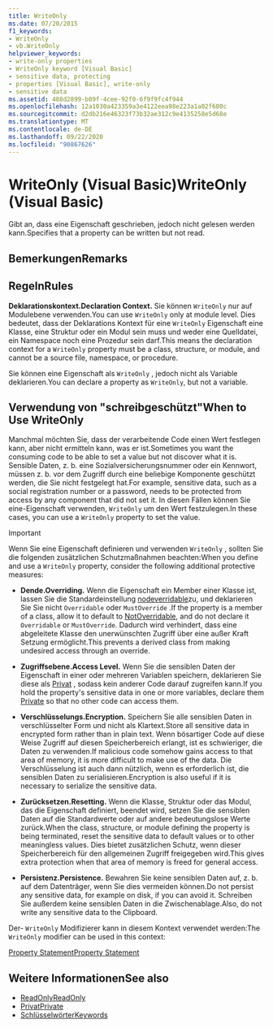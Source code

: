 ```yaml
---
title: WriteOnly
ms.date: 07/20/2015
f1_keywords:
- WriteOnly
- vb.WriteOnly
helpviewer_keywords:
- write-only properties
- WriteOnly keyword [Visual Basic]
- sensitive data, protecting
- properties [Visual Basic], write-only
- sensitive data
ms.assetid: 488d2899-b09f-4cee-92f0-6f9f9fc4f944
ms.openlocfilehash: 12a1030a423359a3e4122eea98e223a1a02f680c
ms.sourcegitcommit: d2db216e46323f73b32ae312c9e4135258e5d68e
ms.translationtype: MT
ms.contentlocale: de-DE
ms.lasthandoff: 09/22/2020
ms.locfileid: "90867626"
---
```

# <a name="writeonly-visual-basic"></a><span data-ttu-id="ae8c0-102">WriteOnly (Visual Basic)</span><span class="sxs-lookup"><span data-stu-id="ae8c0-102">WriteOnly (Visual Basic)</span></span>

<span data-ttu-id="ae8c0-103">Gibt an, dass eine Eigenschaft geschrieben, jedoch nicht gelesen werden kann.</span><span class="sxs-lookup"><span data-stu-id="ae8c0-103">Specifies that a property can be written but not read.</span></span>  
  
## <a name="remarks"></a><span data-ttu-id="ae8c0-104">Bemerkungen</span><span class="sxs-lookup"><span data-stu-id="ae8c0-104">Remarks</span></span>  
  
## <a name="rules"></a><span data-ttu-id="ae8c0-105">Regeln</span><span class="sxs-lookup"><span data-stu-id="ae8c0-105">Rules</span></span>  

 <span data-ttu-id="ae8c0-106">**Deklarationskontext.**</span><span class="sxs-lookup"><span data-stu-id="ae8c0-106">**Declaration Context.**</span></span> <span data-ttu-id="ae8c0-107">Sie können `WriteOnly` nur auf Modulebene verwenden.</span><span class="sxs-lookup"><span data-stu-id="ae8c0-107">You can use `WriteOnly` only at module level.</span></span> <span data-ttu-id="ae8c0-108">Dies bedeutet, dass der Deklarations Kontext für eine `WriteOnly` Eigenschaft eine Klasse, eine Struktur oder ein Modul sein muss und weder eine Quelldatei, ein Namespace noch eine Prozedur sein darf.</span><span class="sxs-lookup"><span data-stu-id="ae8c0-108">This means the declaration context for a `WriteOnly` property must be a class, structure, or module, and cannot be a source file, namespace, or procedure.</span></span>  
  
 <span data-ttu-id="ae8c0-109">Sie können eine Eigenschaft als `WriteOnly` , jedoch nicht als Variable deklarieren.</span><span class="sxs-lookup"><span data-stu-id="ae8c0-109">You can declare a property as `WriteOnly`, but not a variable.</span></span>  
  
## <a name="when-to-use-writeonly"></a><span data-ttu-id="ae8c0-110">Verwendung von "schreibgeschützt"</span><span class="sxs-lookup"><span data-stu-id="ae8c0-110">When to Use WriteOnly</span></span>  

 <span data-ttu-id="ae8c0-111">Manchmal möchten Sie, dass der verarbeitende Code einen Wert festlegen kann, aber nicht ermitteln kann, was er ist.</span><span class="sxs-lookup"><span data-stu-id="ae8c0-111">Sometimes you want the consuming code to be able to set a value but not discover what it is.</span></span> <span data-ttu-id="ae8c0-112">Sensible Daten, z. b. eine Sozialversicherungsnummer oder ein Kennwort, müssen z. b. vor dem Zugriff durch eine beliebige Komponente geschützt werden, die Sie nicht festgelegt hat.</span><span class="sxs-lookup"><span data-stu-id="ae8c0-112">For example, sensitive data, such as a social registration number or a password, needs to be protected from access by any component that did not set it.</span></span> <span data-ttu-id="ae8c0-113">In diesen Fällen können Sie eine-Eigenschaft verwenden, `WriteOnly` um den Wert festzulegen.</span><span class="sxs-lookup"><span data-stu-id="ae8c0-113">In these cases, you can use a `WriteOnly` property to set the value.</span></span>  
  
> [!IMPORTANT]
> <span data-ttu-id="ae8c0-114">Wenn Sie eine Eigenschaft definieren und verwenden `WriteOnly` , sollten Sie die folgenden zusätzlichen Schutzmaßnahmen beachten:</span><span class="sxs-lookup"><span data-stu-id="ae8c0-114">When you define and use a `WriteOnly` property, consider the following additional protective measures:</span></span>  
  
- <span data-ttu-id="ae8c0-115">**Dende.**</span><span class="sxs-lookup"><span data-stu-id="ae8c0-115">**Overriding.**</span></span> <span data-ttu-id="ae8c0-116">Wenn die Eigenschaft ein Member einer Klasse ist, lassen Sie die Standardeinstellung [nodeverridable](notoverridable.md)zu, und deklarieren Sie Sie nicht `Overridable` oder `MustOverride` .</span><span class="sxs-lookup"><span data-stu-id="ae8c0-116">If the property is a member of a class, allow it to default to [NotOverridable](notoverridable.md), and do not declare it `Overridable` or `MustOverride`.</span></span> <span data-ttu-id="ae8c0-117">Dadurch wird verhindert, dass eine abgeleitete Klasse den unerwünschten Zugriff über eine außer Kraft Setzung ermöglicht.</span><span class="sxs-lookup"><span data-stu-id="ae8c0-117">This prevents a derived class from making undesired access through an override.</span></span>  
  
- <span data-ttu-id="ae8c0-118">**Zugriffsebene.**</span><span class="sxs-lookup"><span data-stu-id="ae8c0-118">**Access Level.**</span></span> <span data-ttu-id="ae8c0-119">Wenn Sie die sensiblen Daten der Eigenschaft in einer oder mehreren Variablen speichern, deklarieren Sie diese als [Privat](private.md) , sodass kein anderer Code darauf zugreifen kann.</span><span class="sxs-lookup"><span data-stu-id="ae8c0-119">If you hold the property's sensitive data in one or more variables, declare them [Private](private.md) so that no other code can access them.</span></span>  
  
- <span data-ttu-id="ae8c0-120">**Verschlüsselungs.**</span><span class="sxs-lookup"><span data-stu-id="ae8c0-120">**Encryption.**</span></span> <span data-ttu-id="ae8c0-121">Speichern Sie alle sensiblen Daten in verschlüsselter Form und nicht als Klartext.</span><span class="sxs-lookup"><span data-stu-id="ae8c0-121">Store all sensitive data in encrypted form rather than in plain text.</span></span> <span data-ttu-id="ae8c0-122">Wenn bösartiger Code auf diese Weise Zugriff auf diesen Speicherbereich erlangt, ist es schwieriger, die Daten zu verwenden.</span><span class="sxs-lookup"><span data-stu-id="ae8c0-122">If malicious code somehow gains access to that area of memory, it is more difficult to make use of the data.</span></span> <span data-ttu-id="ae8c0-123">Die Verschlüsselung ist auch dann nützlich, wenn es erforderlich ist, die sensiblen Daten zu serialisieren.</span><span class="sxs-lookup"><span data-stu-id="ae8c0-123">Encryption is also useful if it is necessary to serialize the sensitive data.</span></span>  
  
- <span data-ttu-id="ae8c0-124">**Zurücksetzen.**</span><span class="sxs-lookup"><span data-stu-id="ae8c0-124">**Resetting.**</span></span> <span data-ttu-id="ae8c0-125">Wenn die Klasse, Struktur oder das Modul, das die Eigenschaft definiert, beendet wird, setzen Sie die sensiblen Daten auf die Standardwerte oder auf andere bedeutungslose Werte zurück.</span><span class="sxs-lookup"><span data-stu-id="ae8c0-125">When the class, structure, or module defining the property is being terminated, reset the sensitive data to default values or to other meaningless values.</span></span> <span data-ttu-id="ae8c0-126">Dies bietet zusätzlichen Schutz, wenn dieser Speicherbereich für den allgemeinen Zugriff freigegeben wird.</span><span class="sxs-lookup"><span data-stu-id="ae8c0-126">This gives extra protection when that area of memory is freed for general access.</span></span>  
  
- <span data-ttu-id="ae8c0-127">**Persistenz.**</span><span class="sxs-lookup"><span data-stu-id="ae8c0-127">**Persistence.**</span></span> <span data-ttu-id="ae8c0-128">Bewahren Sie keine sensiblen Daten auf, z. b. auf dem Datenträger, wenn Sie dies vermeiden können.</span><span class="sxs-lookup"><span data-stu-id="ae8c0-128">Do not persist any sensitive data, for example on disk, if you can avoid it.</span></span> <span data-ttu-id="ae8c0-129">Schreiben Sie außerdem keine sensiblen Daten in die Zwischenablage.</span><span class="sxs-lookup"><span data-stu-id="ae8c0-129">Also, do not write any sensitive data to the Clipboard.</span></span>  
  
 <span data-ttu-id="ae8c0-130">Der- `WriteOnly` Modifizierer kann in diesem Kontext verwendet werden:</span><span class="sxs-lookup"><span data-stu-id="ae8c0-130">The `WriteOnly` modifier can be used in this context:</span></span>  
  
 [<span data-ttu-id="ae8c0-131">Property Statement</span><span class="sxs-lookup"><span data-stu-id="ae8c0-131">Property Statement</span></span>](../statements/property-statement.md)  
  
## <a name="see-also"></a><span data-ttu-id="ae8c0-132">Weitere Informationen</span><span class="sxs-lookup"><span data-stu-id="ae8c0-132">See also</span></span>

- [<span data-ttu-id="ae8c0-133">ReadOnly</span><span class="sxs-lookup"><span data-stu-id="ae8c0-133">ReadOnly</span></span>](readonly.md)
- [<span data-ttu-id="ae8c0-134">Privat</span><span class="sxs-lookup"><span data-stu-id="ae8c0-134">Private</span></span>](private.md)
- [<span data-ttu-id="ae8c0-135">Schlüsselwörter</span><span class="sxs-lookup"><span data-stu-id="ae8c0-135">Keywords</span></span>](../keywords/index.md)

